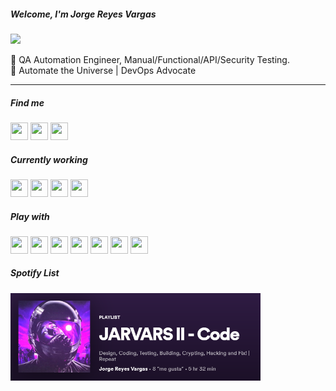 ##### Welcome, I'm Jorge Reyes Vargas

<img width="200" src="https://github.com/jarvars/jarvars.github.io/blob/master/assets/img/logo1.png?raw=true"/>

🐛 QA Automation Engineer, Manual/Functional/API/Security Testing.  
🤖 Automate the Universe | DevOps Advocate

---

##### Find me
 <a href="https://www.linkedin.com/in/jarvars"><img height="28" width="28" src="https://cdn.jsdelivr.net/npm/simple-icons@v3/icons/linkedin.svg"/></a> <a href="https://www.twitter.com/jar_vars"><img height="28" width="28" src="https://cdn.jsdelivr.net/npm/simple-icons@v3/icons/twitter.svg"/></a> <a href="https://steamcommunity.com/id/jarvars/"><img height="28" width="28" src="https://cdn.jsdelivr.net/npm/simple-icons@v3/icons/steam.svg"/></a>   

##### Currently working
<a href="https://www.python.org/"><img height="28" width="28" src="https://cdn.jsdelivr.net/npm/simple-icons@v3/icons/python.svg"/></a> <a href="https://docs.microsoft.com/en-us/dotnet/csharp/"><img height="28" width="28" src="https://cdn.jsdelivr.net/npm/simple-icons@v3/icons/csharp.svg"/></a> <a href="https://www.oracle.com/database/technologies/appdev/plsql.html"><img height="28" width="28" src="https://cdn.jsdelivr.net/npm/simple-icons@v3/icons/oracle.svg"/></a> <a href="https://www.elastic.co/es/what-is/elasticsearch"><img height="28" width="28" src="https://cdn.jsdelivr.net/npm/simple-icons@v3/icons/elastic.svg"/></a>
 
##### Play with
<a href="https://www.linux.org/"><img height="28" width="28" src="https://cdn.jsdelivr.net/npm/simple-icons@v3/icons/linux.svg"/></a> <a href="https://www.docker.com/"><img height="28" width="28" src="https://cdn.jsdelivr.net/npm/simple-icons@v3/icons/docker.svg"/></a> <a href="https://www.jenkins.io/"><img height="28" width="28" src="https://cdn.jsdelivr.net/npm/simple-icons@v3/icons/jenkins.svg"/></a> <a href="https://www.ansible.com/"><img height="28" width="28" src="https://cdn.jsdelivr.net/npm/simple-icons@v3/icons/ansible.svg"/></a> <a href="https://docs.microsoft.com/en-us/windows-server/"><img height="28" width="28" src="https://cdn.jsdelivr.net/npm/simple-icons@v3/icons/windows.svg"/></a> <a href="https://azure.microsoft.com/es-es/services/devops/"><img height="28" width="28" src="https://cdn.jsdelivr.net/npm/simple-icons@v3/icons/azuredevops.svg"/></a> <a href="https://www.vagrantup.com/"><img height="28" width="28" src="https://cdn.jsdelivr.net/npm/simple-icons@v3/icons/vagrant.svg"/></a>

##### Spotify List
[<img src="https://raw.githubusercontent.com/jarvars/jarvars/43d5f9cdc7d31715a4e576e55224cd117cf85069/assets/SpoList.png" align="left" width="400" />](https://open.spotify.com/playlist/12W7dtBCYUtjOleI3ULgNK?si=oKL20GwqSrikkq7fZ5kPzg)
